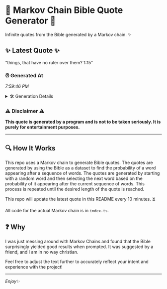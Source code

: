 # 📖 Markov Chain Bible Quote Generator 📖

Infinite quotes from the Bible generated by a Markov chain. ✨

## ✨ Latest Quote ✨
"things, that have no ruler over them? 1:15"

### ⏰ Generated At
*7:59:46 PM*

<details>
    <summary>🛠️ Generation Details</summary>
    <p>
        <strong>🌱 Seed:</strong> things,<br>
        <strong>🔄 Iterations:</strong> 7<br>
        <strong>📜 Context History:</strong><br>[ things, ]: that<br>[ things,, that ]: have<br>[ things,, that, have ]: no<br>[ things,, that, have, no ]: ruler<br>[ things,, that, have, no, ruler ]: over<br>[ things,, that, have, no, ruler, over ]: them?<br>[ that, have, no, ruler, over, them? ]: 1:15<br>
    </p>
</details>

### ⚠️ Disclaimer ⚠️
**This quote is generated by a program and is not to be taken seriously. It is purely for entertainment purposes.**

---

## 🔍 How It Works

This repo uses a Markov chain to generate Bible quotes. The quotes are generated by using the Bible as a dataset to find the probability of a word appearing after a sequence of words. The quotes are generated by starting with a random word and then selecting the next word based on the probability of it appearing after the current sequence of words. This process is repeated until the desired length of the quote is reached.

This repo will update the latest quote in this README every 10 minutes. ⏳

All code for the actual Markov chain is in `index.ts`.

## ❓ Why

I was just messing around with Markov Chains and found that the Bible surprisingly yielded good results when prompted. 
It was suggested by a friend, and I am in no way christian.

Feel free to adjust the text further to accurately reflect your intent and experience with the project!

---

*Enjoy*✨
